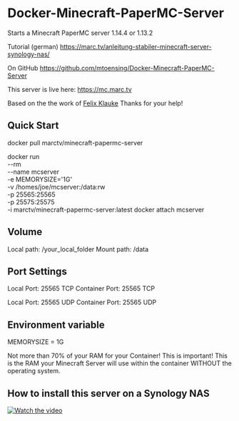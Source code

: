 # Docker-Minecraft-PaperMC-Server

Starts a Minecraft PaperMC server 1.14.4 or 1.13.2

Tutorial (german) https://marc.tv/anleitung-stabiler-minecraft-server-synology-nas/

On GitHub https://github.com/mtoensing/Docker-Minecraft-PaperMC-Server

This server is live here: https://mc.marc.tv

Based on the the work of [Felix Klauke](https://github.com/FelixKlauke/paperspigot-docker) Thanks for your help!

## Quick Start

docker pull marctv/minecraft-papermc-server

docker run \
  --rm \
  --name mcserver \
  -e MEMORYSIZE='1G' \
  -v /homes/joe/mcserver:/data:rw \
  -p 25565:25565 \
  -p 25575:25575 \
-i marctv/minecraft-papermc-server:latest
docker attach mcserver

## Volume

Local path: /your_local_folder
Mount path: /data

## Port Settings

Local Port: 25565 TCP
Container Port: 25565 TCP

Local Port: 25565 UDP
Container Port: 25565 UDP

## Environment variable

MEMORYSIZE = 1G 

Not more than 70% of your RAM for your Container! This is important! This is the RAM your Minecraft Server will use within the container WITHOUT the operating system.

## How to install this server on a Synology NAS

[![Watch the video](https://img.youtube.com/vi/LtAQiTwLgak/maxresdefault.jpg)](https://youtu.be/LtAQiTwLgak)
